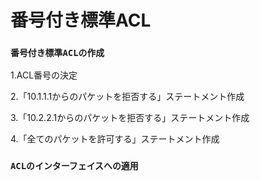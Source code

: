 # 番号付き標準ACL

### `番号付き標準ACLの作成`

1.ACL番号の決定

2.「10.1.1.1からのパケットを拒否する」ステートメント作成

3.「10.2.2.1からのパケットを拒否する」ステートメント作成

4.「全てのパケットを許可する」ステートメント作成

### `ACLのインターフェイスへの適用`
